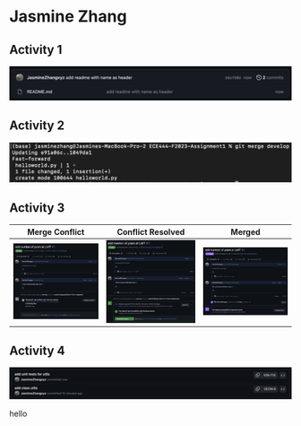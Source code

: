 # Jasmine Zhang

## Activity 1
![activity 1](images/activity1.png)

## Activity 2
![activity 2](images/activity2.png)

## Activity 3

| Merge Conflict                          | Conflict Resolved                       | Merged                                  |
| --------------------------------------- | --------------------------------------- | --------------------------------------- |
| ![activity 3.1](images/activity3_1.png) | ![activity 3.2](images/activity3_2.png) | ![activity 3.3](images/activity3_3.png) |

## Activity 4
![activity 4](images/activity4.png)

hello
